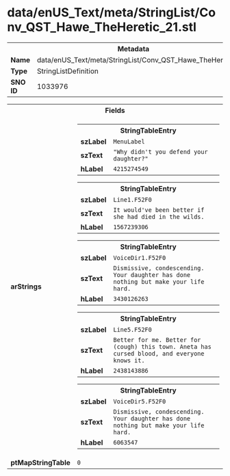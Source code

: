 <h1>data/enUS_Text/meta/StringList/Conv_QST_Hawe_TheHeretic_21.stl</h1><table><tr><th colspan="100%">Metadata</th></tr><tr><td><b>Name</b></td><td>data/enUS_Text/meta/StringList/Conv_QST_Hawe_TheHeretic_21.stl</td></tr><tr><td><b>Type</b></td><td>StringListDefinition</td></tr><tr><td><b>SNO ID</b></td><td>1033976</td></tr></table>

<table><tr><th colspan="100%">Fields</th></tr><tr><td><b>arStrings</b></td><td><table><tr><th colspan="100%">StringTableEntry</th></tr><tr><td><b>szLabel</b></td><td><code>MenuLabel</code></td></tr><tr><td><b>szText</b></td><td><code>"Why didn't you defend your daughter?"</code></td></tr><tr><td><b>hLabel</b></td><td><code>4215274549</code></td></tr></table>


<table><tr><th colspan="100%">StringTableEntry</th></tr><tr><td><b>szLabel</b></td><td><code>Line1.F52F0</code></td></tr><tr><td><b>szText</b></td><td><code>It would've been better if she had died in the wilds.</code></td></tr><tr><td><b>hLabel</b></td><td><code>1567239306</code></td></tr></table>


<table><tr><th colspan="100%">StringTableEntry</th></tr><tr><td><b>szLabel</b></td><td><code>VoiceDir1.F52F0</code></td></tr><tr><td><b>szText</b></td><td><code>Dismissive, condescending. Your daughter has done nothing but make your life hard.</code></td></tr><tr><td><b>hLabel</b></td><td><code>3430126263</code></td></tr></table>


<table><tr><th colspan="100%">StringTableEntry</th></tr><tr><td><b>szLabel</b></td><td><code>Line5.F52F0</code></td></tr><tr><td><b>szText</b></td><td><code>Better for me. Better for (cough) this town. Aneta has cursed blood, and everyone knows it.</code></td></tr><tr><td><b>hLabel</b></td><td><code>2438143886</code></td></tr></table>


<table><tr><th colspan="100%">StringTableEntry</th></tr><tr><td><b>szLabel</b></td><td><code>VoiceDir5.F52F0</code></td></tr><tr><td><b>szText</b></td><td><code>Dismissive, condescending. Your daughter has done nothing but make your life hard.</code></td></tr><tr><td><b>hLabel</b></td><td><code>6063547</code></td></tr></table>


</td></tr><tr><td><b>ptMapStringTable</b></td><td><code>0</code></td></tr></table>

